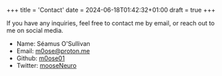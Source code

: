 +++
title = 'Contact'
date = 2024-06-18T01:42:32+01:00
draft = true
+++

If you have any inquiries, feel free to contact me by email, or reach out to me on social media.

* Name: Séamus O'Sullivan
* Email: m0ose@proton.me
* Github: [m0ose01](https://github.com/m0ose01)
* Twitter: [mooseNeuro](https://twitter.com/mooseNeuro)
